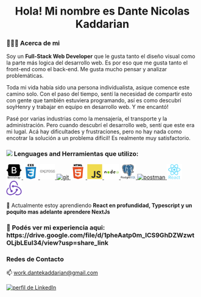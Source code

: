 <h1 align="center">Hola! Mi nombre es Dante Nicolas Kaddarian</h1>

<h3 align="left">👨🏻‍💻 Acerca de mi</h3>

<p>Soy un <strong>Full-Stack Web Developer</strong> que le gusta tanto el diseño visual como la parte más logica del desarrollo web. Es por eso que me gusta tanto el front-end como el back-end. Me gusta mucho pensar y analizar problemáticas.</p>
<p>

<p>Toda mi vida había sido una persona individualista, asique comence este camino solo. Con el paso del tiempo, sentí la necesidad de compartir esto con gente que también estuviera programando, así es como descubrí soyHenry y trabajar en equipo en desarrollo web. Y me encantó!</p>

<p>Pasé por varias industrias como la mensajería, el transporte y la administración. Pero cuando descubrí el desarrollo web, sentí que este era mi lugal. Acá hay dificultades y frustraciones, pero no hay nada como encotrar la solución a un problema difícil! Es realmente muy satisfactorio.</p>

<h3 align="left"><img src="https://media2.giphy.com/media/QssGEmpkyEOhBCb7e1/giphy.gif?cid=ecf05e47a0n3gi1bfqntqmob8g9aid1oyj2wr3ds3mg700bl&rid=giphy.gif" width ="25"> Lenguages and Herramientas que utilizo:</h3>
<p align="left"> <a href="https://getbootstrap.com" target="_blank" rel="noreferrer"> <img src="https://raw.githubusercontent.com/devicons/devicon/master/icons/bootstrap/bootstrap-plain-wordmark.svg" alt="bootstrap" width="40" height="40"/> </a> <a href="https://www.w3schools.com/css/" target="_blank" rel="noreferrer"> <img src="https://raw.githubusercontent.com/devicons/devicon/master/icons/css3/css3-original-wordmark.svg" alt="css3" width="40" height="40"/> </a> <a href="https://expressjs.com" target="_blank" rel="noreferrer"> <img src="https://raw.githubusercontent.com/devicons/devicon/master/icons/express/express-original-wordmark.svg" alt="express" width="40" height="40"/> </a> <a href="https://git-scm.com/" target="_blank" rel="noreferrer"> <img src="https://www.vectorlogo.zone/logos/git-scm/git-scm-icon.svg" alt="git" width="40" height="40"/> </a> <a href="https://www.w3.org/html/" target="_blank" rel="noreferrer"> <img src="https://raw.githubusercontent.com/devicons/devicon/master/icons/html5/html5-original-wordmark.svg" alt="html5" width="40" height="40"/> </a> <a href="https://developer.mozilla.org/en-US/docs/Web/JavaScript" target="_blank" rel="noreferrer"> <img src="https://raw.githubusercontent.com/devicons/devicon/master/icons/javascript/javascript-original.svg" alt="javascript" width="40" height="40"/> </a> <a href="https://nodejs.org" target="_blank" rel="noreferrer"> <img src="https://raw.githubusercontent.com/devicons/devicon/master/icons/nodejs/nodejs-original-wordmark.svg" alt="nodejs" width="40" height="40"/> </a> <a href="https://www.postgresql.org" target="_blank" rel="noreferrer"> <img src="https://raw.githubusercontent.com/devicons/devicon/master/icons/postgresql/postgresql-original-wordmark.svg" alt="postgresql" width="40" height="40"/> </a> <a href="https://postman.com" target="_blank" rel="noreferrer"> <img src="https://www.vectorlogo.zone/logos/getpostman/getpostman-icon.svg" alt="postman" width="40" height="40"/> </a> <a href="https://reactjs.org/" target="_blank" rel="noreferrer"> <img src="https://raw.githubusercontent.com/devicons/devicon/master/icons/react/react-original-wordmark.svg" alt="react" width="40" height="40"/> </a> <a href="https://redux.js.org" target="_blank" rel="noreferrer"> <img src="https://raw.githubusercontent.com/devicons/devicon/master/icons/redux/redux-original.svg" alt="redux" width="40" height="40"/> </a> </p>

🌱 Actualmente estoy aprendiendo **React en profundidad, Typescript y un poquito mas adelante aprendere NextJs**

<h3>📄 Podés ver mi experiencia aqui: https://drive.google.com/file/d/1pheAatp0m_lCS9GhDZWzwtOLjbLEul34/view?usp=share_link</h3>

<h3 align="left">Redes de Contacto</h3>

<p>📫 <a href='mailto:work.dantekaddarian@gmail.com'>work.dantekaddarian@gmail.com</a></p>
<p align="left">
<a href="https://www.linkedin.com/in/dante-nicolas-kaddarian/" target="blank"><img align="center" src="https://raw.githubusercontent.com/rahuldkjain/github-profile-readme-generator/master/src/images/icons/Social/linked-in-alt.svg" alt="perfil de LinkedIn" height="30" width="40" /></a>
</p>
